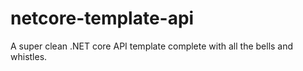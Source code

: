 # netcore-template-api
A super clean .NET core API template complete with all the bells and whistles.
